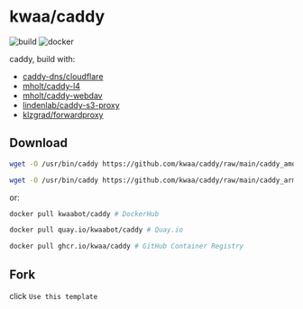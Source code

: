# kwaa/caddy

![build](https://github.com/kwaa/caddy/actions/workflows/main.yml/badge.svg)
![docker](https://github.com/kwaa/caddy/actions/workflows/docker.yml/badge.svg)

caddy, build with:

- [caddy-dns/cloudflare](https://github.com/caddy-dns/cloudflare)
- [mholt/caddy-l4](https://github.com/mholt/caddy-l4)
- [mholt/caddy-webdav](https://github.com/mholt/caddy-webdav)
- [lindenlab/caddy-s3-proxy](https://github.com/lindenlab/caddy-s3-proxy)
- [klzgrad/forwardproxy](https://github.com/klzgrad/forwardproxy)

## Download

```bash
wget -O /usr/bin/caddy https://github.com/kwaa/caddy/raw/main/caddy_amd64 # amd64

wget -O /usr/bin/caddy https://github.com/kwaa/caddy/raw/main/caddy_arm64 # arm64
```

or:

```bash
docker pull kwaabot/caddy # DockerHub

docker pull quay.io/kwaabot/caddy # Quay.io

docker pull ghcr.io/kwaa/caddy # GitHub Container Registry
```

## Fork

click ```Use this template```
